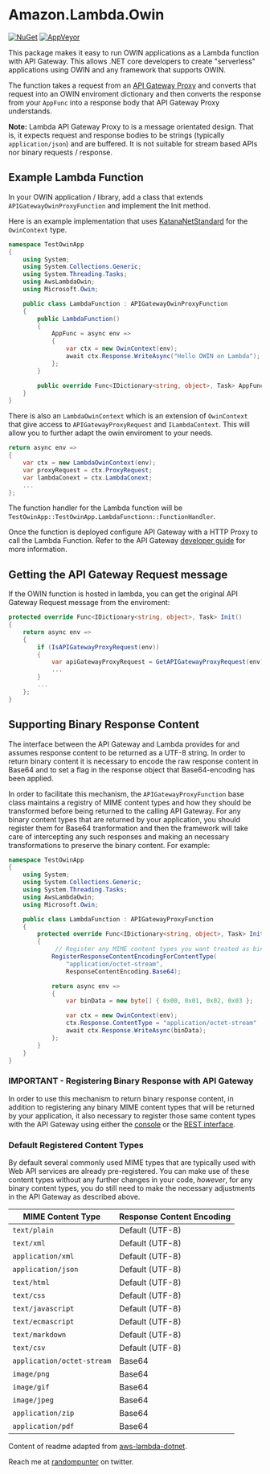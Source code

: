 # Amazon.Lambda.Owin

[![NuGet](https://img.shields.io/nuget/v/AwsLambdaOwin.svg)](https://www.nuget.org/packages/AwsLambdaOwin/)
[![AppVeyor](https://img.shields.io/appveyor/ci/damianh/awslambdaowin.svg)](https://ci.appveyor.com/project/damianh/awslambdaowin)

This package makes it easy to run OWIN applications as a Lambda function with
API Gateway. This allows .NET core developers to create "serverless" applications
using OWIN and any framework that supports OWIN.

The function takes a request from an [API Gateway Proxy](0) and converts that
request into an OWIN enviroment dictionary and then converts the response from
your `AppFunc` into a response body that API Gateway Proxy understands.

**Note:** Lambda API Gateway Proxy to is a message orientated design. That is, it
expects request and response bodies to be strings (typically `application/json`)
and are buffered. It is not suitable for stream based APIs nor binary requests /
response.

## Example Lambda Function

In your OWIN application / library, add a class that extends
`APIGatewayOwinProxyFunction` and implement the Init method.

Here is an example implementation that uses [KatanaNetStandard](1) for the
`OwinContext` type.

```csharp
namespace TestOwinApp
{
    using System;
    using System.Collections.Generic;
    using System.Threading.Tasks;
    using AwsLambdaOwin;
    using Microsoft.Owin;

    public class LambdaFunction : APIGatewayOwinProxyFunction
    {
        public LambdaFunction()
        {
            AppFunc = async env =>
            {
                var ctx = new OwinContext(env);
                await ctx.Response.WriteAsync("Hello OWIN on Lambda");
            }; 
        }

        public override Func<IDictionary<string, object>, Task> AppFunc { get; }
    }
}
```

There is also an `LambdaOwinContext` which is an extension of `OwinContext`
that give access to `APIGatewayProxyRequest` and `ILambdaContext`. This will
allow you to further adapt the owin enviroment to your needs.

```csharp
return async env =>
{
    var ctx = new LambdaOwinContext(env);
    var proxyRequest = ctx.ProxyRequest;
    var lambdaConext = ctx.LambdaConext;
    ...
};
```

The function handler for the Lambda function will be
`TestOwinApp::TestOwinApp.LambdaFunctionn::FunctionHandler`.

Once the function is deployed configure API Gateway with a HTTP Proxy to call
the Lambda Function. Refer to the API Gateway [developer guide][2] for more
information.

## Getting the API Gateway Request message

If the OWIN function is hosted in lambda, you can get the original API Gateway
Request message from the enviroment:

```csharp
protected override Func<IDictionary<string, object>, Task> Init()
{
    return async env =>
    {
        if (IsAPIGatewayProxyRequest(env))
        {
            var apiGatewayProxyRequest = GetAPIGatewayProxyRequest(env);
            ...
        }
        ...
    };
}
```

## Supporting Binary Response Content

The interface between the API Gateway and Lambda provides for and assumes
response content to be returned as a UTF-8 string. In order to return binary
content it is necessary to encode the raw response content in Base64 and to set
a flag in the response object that Base64-encoding has been applied.

In order to facilitate this mechanism, the `APIGatewayProxyFunction` base class
maintains a registry of MIME content types and how they should be transformed
before being returned to the calling API Gateway.  For any binary content types
that are returned by your application, you should register them for Base64
tranformation and then the framework will take care of intercepting any such
responses and making an necessary transformations to preserve the binary
content.  For example:

```csharp
namespace TestOwinApp
{
    using System;
    using System.Collections.Generic;
    using System.Threading.Tasks;
    using AwsLambdaOwin;
    using Microsoft.Owin;

    public class LambdaFunction : APIGatewayProxyFunction
    {
        protected override Func<IDictionary<string, object>, Task> Init()
        {
             // Register any MIME content types you want treated as binary
            RegisterResponseContentEncodingForContentType(
                "application/octet-stream",
                ResponseContentEncoding.Base64);

            return async env =>
            {
                var binData = new byte[] { 0x00, 0x01, 0x02, 0x03 };

                var ctx = new OwinContext(env);
                ctx.Response.ContentType = "application/octet-stream"
                await ctx.Response.WriteAsync(binData);
            };
        }
    }
}
```

### IMPORTANT - Registering Binary Response with API Gateway

In order to use this mechanism to return binary response content, in addition to
registering any binary MIME content types that will be returned by your
application, it also necessary to register those same content types with the API
Gateway using either the [console][5] or the [REST interface][6].

### Default Registered Content Types

By default several commonly used MIME types that are typically used with Web API services
are already pre-registered.  You can make use of these content types without any further
changes in your code, *however*, for any binary content types, you do still need to make
the necessary adjustments in the API Gateway as described above.


MIME Content Type | Response Content Encoding
------------------|--------------------------
`text/plain`               | Default (UTF-8)
`text/xml`                 | Default (UTF-8)
`application/xml`          | Default (UTF-8)
`application/json`         | Default (UTF-8)
`text/html`                | Default (UTF-8)
`text/css`                 | Default (UTF-8)
`text/javascript`          | Default (UTF-8)
`text/ecmascript`          | Default (UTF-8)
`text/markdown`            | Default (UTF-8)
`text/csv`                 | Default (UTF-8)
`application/octet-stream` | Base64
`image/png`                | Base64
`image/gif`                | Base64
`image/jpeg`               | Base64
`application/zip`          | Base64
`application/pdf`          | Base64


Content of readme adapted from [aws-lambda-dotnet][4].

Reach me at [randompunter][3] on twitter.

[0]: http://docs.aws.amazon.com/apigateway/latest/developerguide/api-gateway-create-api-as-simple-proxy.html
[1]: https://www.nuget.org/packages/KatanaNetStandard/
[2]: http://docs.aws.amazon.com/apigateway/latest/developerguide/api-gateway-create-api-as-simple-proxy.html
[3]: https://twitter.com/randompunter
[4]: https://github.com/aws/aws-lambda-dotnet/tree/master/Libraries/src/Amazon.Lambda.AspNetCoreServer
[5]: http://docs.aws.amazon.com/apigateway/latest/developerguide/api-gateway-payload-encodings-configure-with-console.html
[6]: http://docs.aws.amazon.com/apigateway/latest/developerguide/api-gateway-payload-encodings-configure-with-control-service-api.html
